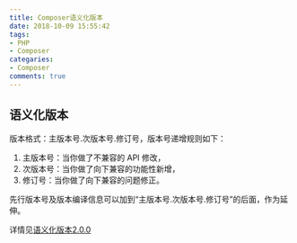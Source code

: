 ```yaml
---
title: Composer语义化版本
date: 2018-10-09 15:55:42
tags:
- PHP
- Composer
categaries:
- Composer
comments: true
---
```


## 语义化版本

版本格式：主版本号.次版本号.修订号，版本号递增规则如下：

1. 主版本号：当你做了不兼容的 API 修改，
2. 次版本号：当你做了向下兼容的功能性新增，
3. 修订号：当你做了向下兼容的问题修正。

先行版本号及版本编译信息可以加到“主版本号.次版本号.修订号”的后面，作为延伸。

详情见[语义化版本2.0.0](https://semver.org/lang/zh-CN/)

## 
